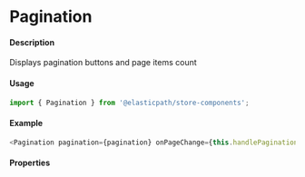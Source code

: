 # Pagination

#### Description

Displays pagination buttons and page items count

#### Usage

```js
import { Pagination } from '@elasticpath/store-components';
```

#### Example

```js
<Pagination pagination={pagination} onPageChange={this.handlePagination} next={productsData._next} previous={productsData._previous} showItemsCount={!multiSelectMode} zoom={elementZoomArray} />
```

#### Properties

<!-- PROPS -->
